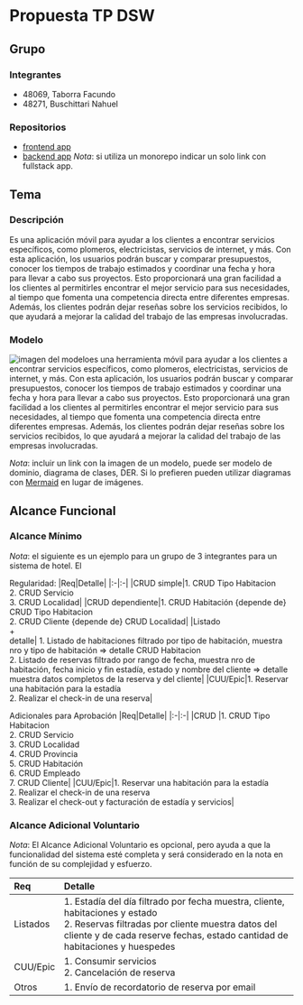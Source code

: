 # Propuesta TP DSW

## Grupo
### Integrantes
* 48069, Taborra Facundo
* 48271, Buschittari Nahuel

### Repositorios
* [frontend app](http://hyperlinkToGihubOrGitlab)
* [backend app](http://hyperlinkToGihubOrGitlab)
*Nota*: si utiliza un monorepo indicar un solo link con fullstack app.

## Tema
### Descripción
Es una aplicación móvil para ayudar a los clientes a encontrar servicios específicos, como plomeros, electricistas, servicios de internet, y más. Con esta aplicación, los usuarios podrán buscar y comparar presupuestos, conocer los tiempos de trabajo estimados y coordinar una fecha y hora para llevar a cabo sus proyectos. Esto proporcionará una gran facilidad a los clientes al permitirles encontrar el mejor servicio para sus necesidades, al tiempo que fomenta una competencia directa entre diferentes empresas. Además, los clientes podrán dejar reseñas sobre los servicios recibidos, lo que ayudará a mejorar la calidad del trabajo de las empresas involucradas.
### Modelo
![imagen del modelo]()es una herramienta móvil para ayudar a los clientes a encontrar servicios específicos, como plomeros, electricistas, servicios de internet, y más. Con esta aplicación, los usuarios podrán buscar y comparar presupuestos, conocer los tiempos de trabajo estimados y coordinar una fecha y hora para llevar a cabo sus proyectos. Esto proporcionará una gran facilidad a los clientes al permitirles encontrar el mejor servicio para sus necesidades, al tiempo que fomenta una competencia directa entre diferentes empresas. Además, los clientes podrán dejar reseñas sobre los servicios recibidos, lo que ayudará a mejorar la calidad del trabajo de las empresas involucradas.

*Nota*: incluir un link con la imagen de un modelo, puede ser modelo de dominio, diagrama de clases, DER. Si lo prefieren pueden utilizar diagramas con [Mermaid](https://mermaid.js.org) en lugar de imágenes.

## Alcance Funcional 

### Alcance Mínimo

*Nota*: el siguiente es un ejemplo para un grupo de 3 integrantes para un sistema de hotel. El 

Regularidad:
|Req|Detalle|
|:-|:-|
|CRUD simple|1. CRUD Tipo Habitacion<br>2. CRUD Servicio<br>3. CRUD Localidad|
|CRUD dependiente|1. CRUD Habitación {depende de} CRUD Tipo Habitacion<br>2. CRUD Cliente {depende de} CRUD Localidad|
|Listado<br>+<br>detalle| 1. Listado de habitaciones filtrado por tipo de habitación, muestra nro y tipo de habitación => detalle CRUD Habitacion<br> 2. Listado de reservas filtrado por rango de fecha, muestra nro de habitación, fecha inicio y fin estadía, estado y nombre del cliente => detalle muestra datos completos de la reserva y del cliente|
|CUU/Epic|1. Reservar una habitación para la estadía<br>2. Realizar el check-in de una reserva|


Adicionales para Aprobación
|Req|Detalle|
|:-|:-|
|CRUD |1. CRUD Tipo Habitacion<br>2. CRUD Servicio<br>3. CRUD Localidad<br>4. CRUD Provincia<br>5. CRUD Habitación<br>6. CRUD Empleado<br>7. CRUD Cliente|
|CUU/Epic|1. Reservar una habitación para la estadía<br>2. Realizar el check-in de una reserva<br>3. Realizar el check-out y facturación de estadía y servicios|


### Alcance Adicional Voluntario

*Nota*: El Alcance Adicional Voluntario es opcional, pero ayuda a que la funcionalidad del sistema esté completa y será considerado en la nota en función de su complejidad y esfuerzo.

|Req|Detalle|
|:-|:-|
|Listados |1. Estadía del día filtrado por fecha muestra, cliente, habitaciones y estado <br>2. Reservas filtradas por cliente muestra datos del cliente y de cada reserve fechas, estado cantidad de habitaciones y huespedes|
|CUU/Epic|1. Consumir servicios<br>2. Cancelación de reserva|
|Otros|1. Envío de recordatorio de reserva por email|

